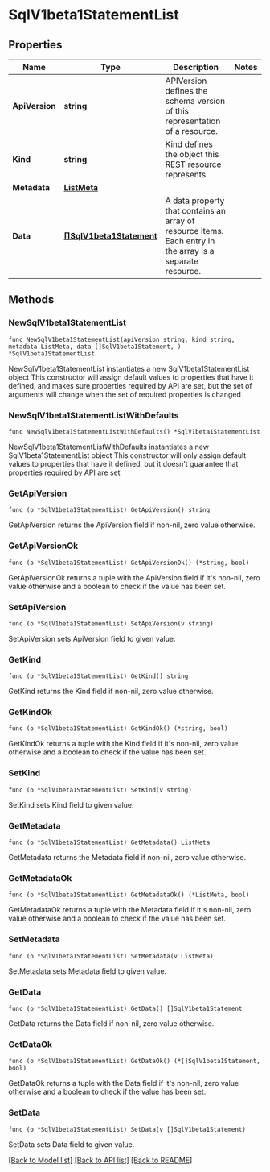 # SqlV1beta1StatementList

## Properties

Name | Type | Description | Notes
------------ | ------------- | ------------- | -------------
**ApiVersion** | **string** | APIVersion defines the schema version of this representation of a resource. | 
**Kind** | **string** | Kind defines the object this REST resource represents. | 
**Metadata** | [**ListMeta**](ListMeta.md) |  | 
**Data** | [**[]SqlV1beta1Statement**](SqlV1beta1Statement.md) | A data property that contains an array of resource items. Each entry in the array is a separate resource. | 

## Methods

### NewSqlV1beta1StatementList

`func NewSqlV1beta1StatementList(apiVersion string, kind string, metadata ListMeta, data []SqlV1beta1Statement, ) *SqlV1beta1StatementList`

NewSqlV1beta1StatementList instantiates a new SqlV1beta1StatementList object
This constructor will assign default values to properties that have it defined,
and makes sure properties required by API are set, but the set of arguments
will change when the set of required properties is changed

### NewSqlV1beta1StatementListWithDefaults

`func NewSqlV1beta1StatementListWithDefaults() *SqlV1beta1StatementList`

NewSqlV1beta1StatementListWithDefaults instantiates a new SqlV1beta1StatementList object
This constructor will only assign default values to properties that have it defined,
but it doesn't guarantee that properties required by API are set

### GetApiVersion

`func (o *SqlV1beta1StatementList) GetApiVersion() string`

GetApiVersion returns the ApiVersion field if non-nil, zero value otherwise.

### GetApiVersionOk

`func (o *SqlV1beta1StatementList) GetApiVersionOk() (*string, bool)`

GetApiVersionOk returns a tuple with the ApiVersion field if it's non-nil, zero value otherwise
and a boolean to check if the value has been set.

### SetApiVersion

`func (o *SqlV1beta1StatementList) SetApiVersion(v string)`

SetApiVersion sets ApiVersion field to given value.


### GetKind

`func (o *SqlV1beta1StatementList) GetKind() string`

GetKind returns the Kind field if non-nil, zero value otherwise.

### GetKindOk

`func (o *SqlV1beta1StatementList) GetKindOk() (*string, bool)`

GetKindOk returns a tuple with the Kind field if it's non-nil, zero value otherwise
and a boolean to check if the value has been set.

### SetKind

`func (o *SqlV1beta1StatementList) SetKind(v string)`

SetKind sets Kind field to given value.


### GetMetadata

`func (o *SqlV1beta1StatementList) GetMetadata() ListMeta`

GetMetadata returns the Metadata field if non-nil, zero value otherwise.

### GetMetadataOk

`func (o *SqlV1beta1StatementList) GetMetadataOk() (*ListMeta, bool)`

GetMetadataOk returns a tuple with the Metadata field if it's non-nil, zero value otherwise
and a boolean to check if the value has been set.

### SetMetadata

`func (o *SqlV1beta1StatementList) SetMetadata(v ListMeta)`

SetMetadata sets Metadata field to given value.


### GetData

`func (o *SqlV1beta1StatementList) GetData() []SqlV1beta1Statement`

GetData returns the Data field if non-nil, zero value otherwise.

### GetDataOk

`func (o *SqlV1beta1StatementList) GetDataOk() (*[]SqlV1beta1Statement, bool)`

GetDataOk returns a tuple with the Data field if it's non-nil, zero value otherwise
and a boolean to check if the value has been set.

### SetData

`func (o *SqlV1beta1StatementList) SetData(v []SqlV1beta1Statement)`

SetData sets Data field to given value.



[[Back to Model list]](../README.md#documentation-for-models) [[Back to API list]](../README.md#documentation-for-api-endpoints) [[Back to README]](../README.md)



